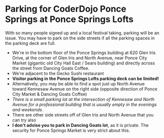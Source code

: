 # Parking for CoderDojo Ponce Springs at Ponce Springs Lofts

With so many people signed up and a local festival taking, parking will be an issue. You may have to park on 
the side streets if all the parking spaces in the parking deck are full.

* We're in the bottom floor of the Ponce Springs building at 620 Glen Iris Drive, at the corner of Glen Iris 
and North Avenue, near Ponce City Market (gigantic old City Hall East / Sears building) and directly across the
street from Dancing Goats Coffee. 
* We're adjacent to the Gecko Sushi restaurant
* **Visitor parking in the Ponce Springs Lofts parking deck can be limited!**
* Alternatively, you may be able to find a spot just up North Avenue toward Kennesaw Avenue on the right side 
(opposite direction of Ponce City Market & Dancing Goats Coffee)
 * *There is a small parking lot at the intersection of Kennesaw and North Avenue for a professional building that is
usually empty in the evenings and weekends.* 
* There are other side streets off of Glen Iris and North Avenue that you can try also
* **I don't advise you to park in Dancing Goats lot**, as it is private. The security for Ponce Springs Market is 
very strict about this.
